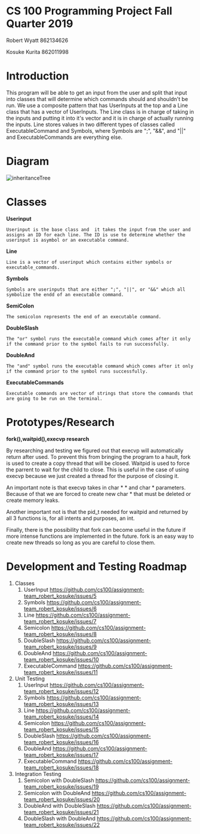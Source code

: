 # CS 100 Programming Project Fall Quarter 2019

Robert Wyatt 862134626

Kosuke Kurita 862011998

# Introduction

This program will be able to get an input from the user and split that input into
classes that will determine which commands should and shouldn't be run. We use a composite
pattern that has UserInputs at the top and a Line class that has a vector of UserInputs.
The Line class is in charge of taking in the inputs and putting it into it's vector and it 
is in charge of actually running the inputs. Line stores values in two different types
of classes called ExecutableCommand and Symbols, where Symbols are ";", "&&", and "||" and 
ExecutableCommands are everything else.

# Diagram

![inheritanceTree](https://github.com/cs100/assignment-team_robert_kosuke/blob/master/images/inheritancetree.png)

# Classes

**Userinput**

	Userinput is the base class and  it takes the input from the user and assigns an ID for each line. The ID is use to determine whether the userinput is asymbol or an executable command.

**Line**

	Line is a vector of userinput which contains either symbols or executable_commands.

**Symbols**

	Symbols are userinputs that are either ";", "||", or "&&" which all symbolize the endd of an executable command.

**SemiColon**

	The semicolon represents the end of an executable command.

**DoubleSlash**

	The "or" symbol runs the executable command which comes after it only if the command prior to the symbol fails to run successfully.

**DoubleAnd**

	The "and" symbol runs the executable command which comes after it only if the command prior to the symbol runs successfully.

**ExecutableCommands**

	Executable commands are vector of strings that store the commands that are going to be run on the terminal.


# Prototypes/Research

**fork(),waitpid(),execvp research**

By researching and testing we figured out that execvp will automatically return after used. To prevent this from bringing the program to a
hault, fork is used to create a copy thread that will be closed. Waitpid is used to force the parrent to wait for the child to close. This
is useful in the case of using execvp because we just created a thread for the purpose of closing it. 

An important note is that execvp takes in char * * and char * parameters. Because of that we are forced to create new char * that must
be deleted or create memory leaks. 

Another important not is that the pid_t needed for waitpid and returned by all 3 functions is, for all intents and purposes, an int.

Finally, there is the possibility that fork can become useful in the future if more intense functions are implemented in the future.
fork is an easy way to create new threads so long as you are careful to close them. 



# Development and Testing Roadmap
1. Classes
	1. UserInput https://github.com/cs100/assignment-team_robert_kosuke/issues/5
	2. Symbols https://github.com/cs100/assignment-team_robert_kosuke/issues/6
	3. Line https://github.com/cs100/assignment-team_robert_kosuke/issues/7
	4. Semicolon https://github.com/cs100/assignment-team_robert_kosuke/issues/8
	5. DoubleSlash https://github.com/cs100/assignment-team_robert_kosuke/issues/9
	6. DoubleAnd https://github.com/cs100/assignment-team_robert_kosuke/issues/10
	7. ExecutableCommand https://github.com/cs100/assignment-team_robert_kosuke/issues/11
2. Unit Testing
	1. UserInput https://github.com/cs100/assignment-team_robert_kosuke/issues/12
	2. Symbols https://github.com/cs100/assignment-team_robert_kosuke/issues/13
	3. Line https://github.com/cs100/assignment-team_robert_kosuke/issues/14
	4. Semicolon https://github.com/cs100/assignment-team_robert_kosuke/issues/15
	5. DoubleSlash https://github.com/cs100/assignment-team_robert_kosuke/issues/16
	6. DoubleAnd https://github.com/cs100/assignment-team_robert_kosuke/issues/17
	7. ExecutableCommand https://github.com/cs100/assignment-team_robert_kosuke/issues/18
3. Integration Testing
	1. Semicolon with DoubleSlash https://github.com/cs100/assignment-team_robert_kosuke/issues/19
	2. Semicolon with DoubleAnd https://github.com/cs100/assignment-team_robert_kosuke/issues/20
	3. DoubleAnd with DoubleSlash https://github.com/cs100/assignment-team_robert_kosuke/issues/21
	4. DoubleSlash with DoubleAnd https://github.com/cs100/assignment-team_robert_kosuke/issues/22

